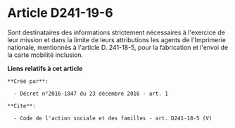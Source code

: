 # Article D241-19-6

Sont destinataires des informations strictement nécessaires à l'exercice de leur mission et dans la limite de leurs
attributions les agents de l'Imprimerie nationale, mentionnés à l'article D. 241-18-5, pour la fabrication et l'envoi de la
carte mobilité inclusion.

**Liens relatifs à cet article**

	**Créé par**:

	  - Décret n°2016-1847 du 23 décembre 2016 - art. 1

	**Cite**:

	  - Code de l'action sociale et des familles - art. D241-18-5 (V)
